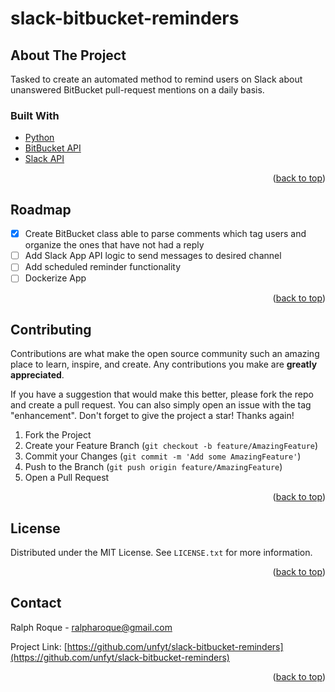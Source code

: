 # slack-bitbucket-reminders

<div id="top"></div>

<!-- ABOUT THE PROJECT -->
## About The Project

Tasked to create an automated method to remind users on Slack about unanswered BitBucket pull-request mentions on a daily basis.

### Built With

* [Python](https://www.python.org/)
* [BitBucket API](https://developer.atlassian.com/cloud/bitbucket/rest/intro/)
* [Slack API](https://api.slack.com/)
<p align="right">(<a href="#top">back to top</a>)</p>

<!-- ROADMAP -->
## Roadmap

- [x] Create BitBucket class able to parse comments which tag users and organize the ones that have not had a reply
- [ ] Add Slack App API logic to send messages to desired channel
- [ ] Add scheduled reminder functionality
- [ ] Dockerize App

<p align="right">(<a href="#top">back to top</a>)</p>

<!-- CONTRIBUTING -->
## Contributing

Contributions are what make the open source community such an amazing place to learn, inspire, and create. Any contributions you make are **greatly appreciated**.

If you have a suggestion that would make this better, please fork the repo and create a pull request. You can also simply open an issue with the tag "enhancement".
Don't forget to give the project a star! Thanks again!

1. Fork the Project
2. Create your Feature Branch (`git checkout -b feature/AmazingFeature`)
3. Commit your Changes (`git commit -m 'Add some AmazingFeature'`)
4. Push to the Branch (`git push origin feature/AmazingFeature`)
5. Open a Pull Request

<p align="right">(<a href="#top">back to top</a>)</p>



<!-- LICENSE -->
## License

Distributed under the MIT License. See `LICENSE.txt` for more information.

<p align="right">(<a href="#top">back to top</a>)</p>



<!-- CONTACT -->
## Contact

Ralph Roque - ralpharoque@gmail.com

Project Link: [https://github.com/unfyt/slack-bitbucket-reminders](https://github.com/unfyt/slack-bitbucket-reminders)

<p align="right">(<a href="#top">back to top</a>)</p>

